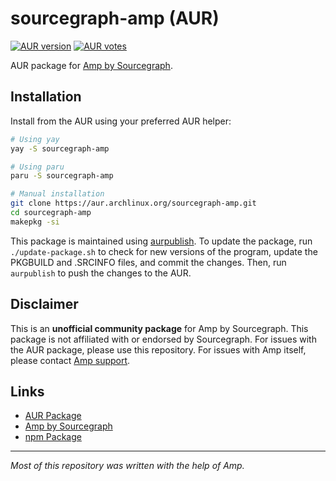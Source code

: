 # sourcegraph-amp (AUR)

[![AUR version](https://img.shields.io/aur/version/sourcegraph-amp)](https://aur.archlinux.org/packages/sourcegraph-amp)
[![AUR votes](https://img.shields.io/aur/votes/sourcegraph-amp)](https://aur.archlinux.org/packages/sourcegraph-amp)

AUR package for [Amp by Sourcegraph](https://ampcode.com/).

## Installation

Install from the AUR using your preferred AUR helper:

```bash
# Using yay
yay -S sourcegraph-amp

# Using paru
paru -S sourcegraph-amp

# Manual installation
git clone https://aur.archlinux.org/sourcegraph-amp.git
cd sourcegraph-amp
makepkg -si
```

This package is maintained using [aurpublish](https://github.com/eli-schwartz/aurpublish/).
To update the package, run `./update-package.sh` to check for new versions of the program,
update the PKGBUILD and .SRCINFO files, and commit the changes.
Then, run `aurpublish` to push the changes to the AUR.

## Disclaimer

This is an **unofficial community package** for Amp by Sourcegraph. This package is not affiliated with or endorsed by Sourcegraph. For issues with the AUR package, please use this repository. For issues with Amp itself, please contact [Amp support](https://ampcode.com/manual#support).

## Links

- [AUR Package](https://aur.archlinux.org/packages/sourcegraph-amp)
- [Amp by Sourcegraph](https://ampcode.com/)
- [npm Package](https://www.npmjs.com/package/@sourcegraph/amp)

---

*Most of this repository was written with the help of Amp.*
